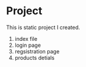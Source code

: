 # Project
This is static project
I created.
1. index file
2. login page
3. regsistration page
4. products detials
